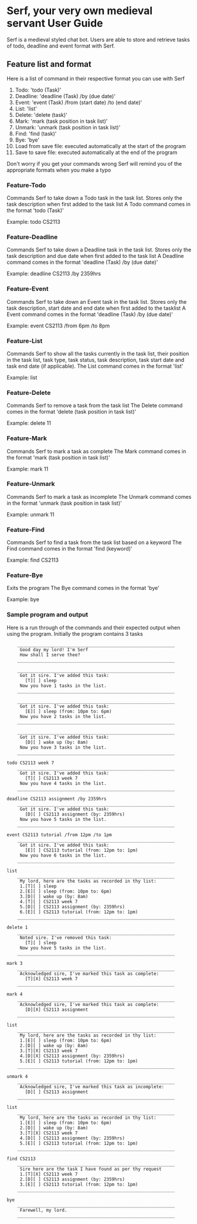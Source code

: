 # Serf, your very own medieval servant User Guide
Serf is a medieval styled chat bot. Users are able to store and retrieve tasks of todo, deadline and event format with Serf.

## Feature list and format
Here is a list of command in their respective format you can use with Serf

1) Todo: 'todo (Task)'
2) Deadline: 'deadline (Task) /by (due date)'
3) Event: 'event (Task) /from (start date) /to (end date)'
4) List: 'list'
5) Delete: 'delete (task)'
6) Mark: 'mark (task position in task list)'
7) Unmark: 'unmark (task position in task list)'
8) Find: 'find (task)'
9) Bye: 'bye'
10) Load from save file: executed automatically at the start of the program
11) Save to save file: executed automatically at the end of the program

Don't worry if you get your commands wrong Serf will remind you of the appropriate formats when you make a typo

### Feature-Todo

Commands Serf to take down a Todo task in the task list.
Stores only the task description when first added to the task list
A Todo command comes in the format 'todo (Task)'

Example: todo CS2113

### Feature-Deadline

Commands Serf to take down a Deadline task in the task list.
Stores only the task description and due date when first added to the task list
A Deadline command comes in the format 'deadline (Task) /by (due date)'

Example: deadline CS2113 /by 2359hrs

### Feature-Event

Commands Serf to take down an Event task in the task list.
Stores only the task description, start date and end date when first added to the tasklist
A Event command comes in the format 'deadline (Task) /by (due date)'

Example: event CS2113 /from 6pm /to 8pm

### Feature-List

Commands Serf to show all the tasks currently in the task list, their position in the task list, task type, task status, task description, task start date and task end date (if applicable).
The List command comes in the format 'list'

Example: list

### Feature-Delete

Commands Serf to remove a task from the task list
The Delete command comes in the format 'delete (task position in task list)'

Example: delete 11

### Feature-Mark

Commands Serf to mark a task as complete
The Mark command comes in the format 'mark (task position in task list)'

Example: mark 11

### Feature-Unmark

Commands Serf to mark a task as incomplete
The Unmark command comes in the format 'unmark (task position in task list)'

Example: unmark 11

### Feature-Find

Commands Serf to find a task from the task list based on a keyword
The Find command comes in the format 'find (keyword)'

Example: find CS2113

### Feature-Bye

Exits the program
The Bye command comes in the format 'bye'

Example: bye

### Sample program and output
Here is a run through of the commands and their expected output when using the program. Initially the program contains 3 tasks

```
    ____________________________________________________________
     Good day my lord! I'm Serf
     How shall I serve thee?
    ____________________________________________________________

    ____________________________________________________________
     Got it sire. I've added this task:
       [T][ ] sleep
     Now you have 1 tasks in the list.
    ____________________________________________________________

    ____________________________________________________________
     Got it sire. I've added this task:
       [E][ ] sleep (from: 10pm to: 6pm)
     Now you have 2 tasks in the list.
    ____________________________________________________________

    ____________________________________________________________
     Got it sire. I've added this task:
       [D][ ] wake up (by: 8am)
     Now you have 3 tasks in the list.
    ____________________________________________________________

todo CS2113 week 7
    ____________________________________________________________
     Got it sire. I've added this task:
       [T][ ] CS2113 week 7
     Now you have 4 tasks in the list.
    ____________________________________________________________

deadline CS2113 assignment /by 2359hrs
    ____________________________________________________________
     Got it sire. I've added this task:
       [D][ ] CS2113 assignment (by: 2359hrs)
     Now you have 5 tasks in the list.
    ____________________________________________________________

event CS2113 tutorial /from 12pm /to 1pm
    ____________________________________________________________
     Got it sire. I've added this task:
       [E][ ] CS2113 tutorial (from: 12pm to: 1pm)
     Now you have 6 tasks in the list.
    ____________________________________________________________

list
    ____________________________________________________________
     My lord, here are the tasks as recorded in thy list:
     1.[T][ ] sleep
     2.[E][ ] sleep (from: 10pm to: 6pm)
     3.[D][ ] wake up (by: 8am)
     4.[T][ ] CS2113 week 7
     5.[D][ ] CS2113 assignment (by: 2359hrs)
     6.[E][ ] CS2113 tutorial (from: 12pm to: 1pm)
    ____________________________________________________________

delete 1
    ____________________________________________________________
     Noted sire. I've removed this task:
       [T][ ] sleep
     Now you have 5 tasks in the list.
    ____________________________________________________________

mark 3
    ____________________________________________________________
     Acknowledged sire, I've marked this task as complete:
       [T][X] CS2113 week 7
    ____________________________________________________________

mark 4
    ____________________________________________________________
     Acknowledged sire, I've marked this task as complete:
       [D][X] CS2113 assignment
    ____________________________________________________________

list
    ____________________________________________________________
     My lord, here are the tasks as recorded in thy list:
     1.[E][ ] sleep (from: 10pm to: 6pm)
     2.[D][ ] wake up (by: 8am)
     3.[T][X] CS2113 week 7
     4.[D][X] CS2113 assignment (by: 2359hrs)
     5.[E][ ] CS2113 tutorial (from: 12pm to: 1pm)
    ____________________________________________________________

unmark 4
    ____________________________________________________________
     Acknowledged sire, I've marked this task as incomplete:
       [D][ ] CS2113 assignment
    ____________________________________________________________

list
    ____________________________________________________________
     My lord, here are the tasks as recorded in thy list:
     1.[E][ ] sleep (from: 10pm to: 6pm)
     2.[D][ ] wake up (by: 8am)
     3.[T][X] CS2113 week 7
     4.[D][ ] CS2113 assignment (by: 2359hrs)
     5.[E][ ] CS2113 tutorial (from: 12pm to: 1pm)
    ____________________________________________________________

find CS2113
    ____________________________________________________________
     Sire here are the task I have found as per thy request
     1.[T][X] CS2113 week 7
     2.[D][ ] CS2113 assignment (by: 2359hrs)
     3.[E][ ] CS2113 tutorial (from: 12pm to: 1pm)
    ____________________________________________________________

bye
    ____________________________________________________________
     Farewell, my lord.
    ____________________________________________________________

```
